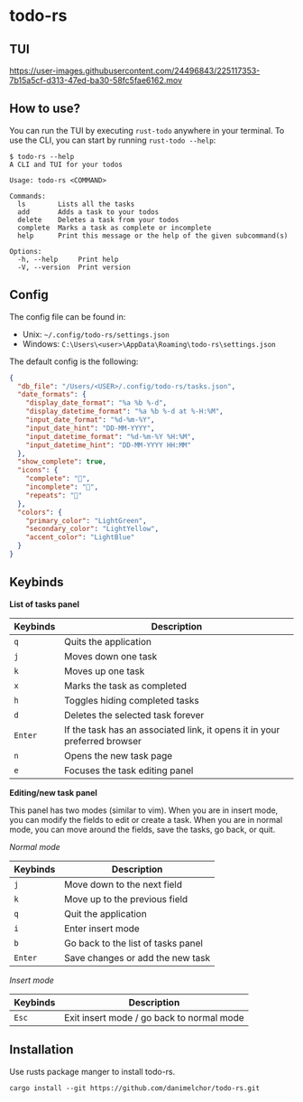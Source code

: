 # todo-rs

## TUI

https://user-images.githubusercontent.com/24496843/225117353-7b15a5cf-d313-47ed-ba30-58fc5fae6162.mov

## How to use?

You can run the TUI by executing `rust-todo` anywhere in your terminal. To use the CLI, you can start by running `rust-todo --help`:

```
$ todo-rs --help
A CLI and TUI for your todos

Usage: todo-rs <COMMAND>

Commands:
  ls        Lists all the tasks
  add       Adds a task to your todos
  delete    Deletes a task from your todos
  complete  Marks a task as complete or incomplete
  help      Print this message or the help of the given subcommand(s)

Options:
  -h, --help     Print help
  -V, --version  Print version
```

## Config

The config file can be found in:
- Unix: `~/.config/todo-rs/settings.json`
- Windows: `C:\Users\<user>\AppData\Roaming\todo-rs\settings.json`

The default config is the following:

```json
{
  "db_file": "/Users/<USER>/.config/todo-rs/tasks.json",
  "date_formats": {
    "display_date_format": "%a %b %-d",
    "display_datetime_format": "%a %b %-d at %-H:%M",
    "input_date_format": "%d-%m-%Y",
    "input_date_hint": "DD-MM-YYYY",
    "input_datetime_format": "%d-%m-%Y %H:%M",
    "input_datetime_hint": "DD-MM-YYYY HH:MM"
  },
  "show_complete": true,
  "icons": {
    "complete": "󰄴",
    "incomplete": "󰝦",
    "repeats": ""
  },
  "colors": {
    "primary_color": "LightGreen",
    "secondary_color": "LightYellow",
    "accent_color": "LightBlue"
  }
}
```

## Keybinds

**List of tasks panel**

| Keybinds | Description |
| -------- | ---------- | 
| `q` | Quits the application | 
| `j` | Moves down one task |
| `k` | Moves up one task |
| `x` | Marks the task as completed | 
| `h` | Toggles hiding completed tasks |
| `d` | Deletes the selected task forever|
| `Enter` | If the task has an associated link, it opens it in your preferred browser |
| `n` | Opens the new task page |
| `e` | Focuses the task editing panel |

**Editing/new task panel**

This panel has two modes (similar to vim). When you are in insert mode, you can modify the fields to edit or create a task. When you are in normal mode, you can move around the fields, save the tasks, go back, or quit.

*Normal mode*

| Keybinds | Description |
| -------- | ---------- |
| `j` | Move down to the next field |
| `k` | Move up to the previous field |
| `q` | Quit the application |
| `i` | Enter insert mode |
| `b` | Go back to the list of tasks panel |
| `Enter` | Save changes or add the new task |

*Insert mode*

| Keybinds | Description |
| -------- | ---------- |
| `Esc` | Exit insert mode / go back to normal mode |

## Installation

Use rusts package manger to install todo-rs.

```
cargo install --git https://github.com/danimelchor/todo-rs.git
```
